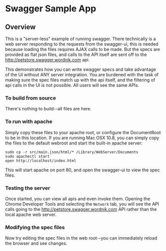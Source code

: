 # Swagger Sample App

## Overview
This is a "server-less" example of running swagger.  There technically is a web server responding to the requests
from the swagger-ui, this is needed because loading the files requires AJAX calls to be made.  But the specs are
provided as flat json files, and calls to the API itself are sent off to the http://petstore.swagger.wordnik.com api.

This demonstrates how you can write swagger specs and take advantage of the UI without ANY server integration.  You
are burdened with the task of making sure the spec files match up with the api itself, and the filtering of api calls
in the UI is not possible.  All users will see the same APIs.

### To build from source
There's nothing to build--all files are here.

### To run with apache
Simply copy these files to your apache root, or configure the DocumentRoot to be in this location.  If you are 
running Mac OSX 10.8, you can simply copy the files to the default webroot and start the built-in apache server:

```
sudo cp -r src/main.json/html/* /Library/WebServer/Documents
sudo apachectl start
open http://localhost/index.html
```

This will start apache on port 80, and open the swagger-ui to view the spec files.

### Testing the server
Once started, you can view all apis and even invoke them.  Opening the Chrome Developer Tools and selecting
the `Network` tab, you will see the API calls going to the http://petstore.swagger.wordnik.com API rather than
the local apache web server.

### Modifying the spec files
Now try editing the spec files in the web root--you can immediately reload the browser and see changes.
